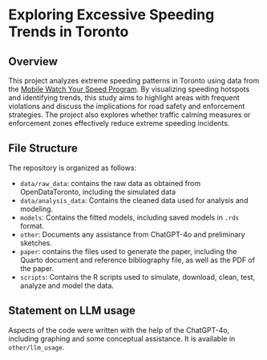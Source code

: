 # Exploring Excessive Speeding Trends in Toronto

## Overview

This project analyzes extreme speeding patterns in Toronto using data from the [Mobile Watch Your Speed Program](https://open.toronto.ca/dataset/mobile-watch-your-speed-program-speed-summary/). By visualizing speeding hotspots and identifying trends, this study aims to highlight areas with frequent violations and discuss the implications for road safety and enforcement strategies. The project also explores whether traffic calming measures or enforcement zones effectively reduce extreme speeding incidents.


## File Structure

The repository is organized as follows:

- `data/raw_data`: contains the raw data as obtained from OpenDataToronto, including the simulated data
- `data/analysis_data`: Contains the cleaned data used for analysis and modeling.
- `models`: Contains the fitted models, including saved models in `.rds` format.
- `other`: Documents any assistance from ChatGPT-4o and preliminary sketches.
- `paper`: contains the files used to generate the paper, including the Quarto document and reference bibliography file, as well as the PDF of the paper.
- `scripts`: Contains the R scripts used to simulate, download, clean, test, analyze and model the data.

## Statement on LLM usage

Aspects of the code were written with the help of the ChatGPT-4o, including graphing and some conceptual assistance. It is available in `other/llm_usage`.

